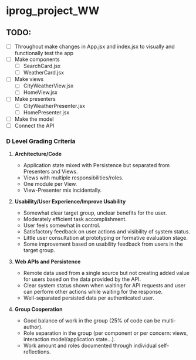 # iprog_project_WW



## TODO: 
- [ ] Throughout make changes in App.jsx and index.jsx to visually and functionally test the app
- [ ] Make components
    - [ ] SearchCard.jsx
    - [ ] WeatherCard.jsx
- [ ] Make views
    - [ ] CityWeatherView.jsx
    - [ ] HomeView.jsx
- [ ] Make presenters
    - [ ] CityWeatherPresenter.jsx
    - [ ] HomePresenter.jsx
- [ ] Make the model
- [ ] Connect the API

### D Level Grading Criteria

1. **Architecture/Code**
   - Application state mixed with Persistence but separated from Presenters and Views.
   - Views with multiple responsibilities/roles.
   - One module per View.
   - View-Presenter mix incidentally.

2. **Usability/User Experience/Improve Usability**
   - Somewhat clear target group, unclear benefits for the user.
   - Moderately efficient task accomplishment.
   - User feels somewhat in control.
   - Satisfactory feedback on user actions and visibility of system status.
   - Little user consultation at prototyping or formative evaluation stage.
   - Some improvement based on usability feedback from users in the target group.

3. **Web APIs and Persistence**
   - Remote data used from a single source but not creating added value for users based on the data provided by the API.
   - Clear system status shown when waiting for API requests and user can perform other actions while waiting for the response.
   - Well-separated persisted data per authenticated user.

4. **Group Cooperation**
   - Good balance of work in the group (25% of code can be multi-author).
   - Role separation in the group (per component or per concern: views, interaction model/application state…).
   - Work amount and roles documented through individual self-reflections.
